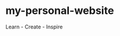 # my-personal-website

Learn - Create - Inspire

<!--Block 9: Unit 1 Career Simulation: Personal Website Pt I
PROJECT REQUIREMENTS
    1. GitHub repository, with:
        More than one branch (including main/master), with descriptive branch name(s)
        More than one commit, with descriptive commit messages
        A descriptive Readme file
    2. A functional website that fulfills the requirements, and includes:
        three pages: home, about, work/portfolio
        A persistent header with links
        Personalized content, including both formatted text and images
        Basic CSS styling, included via an external file
    3. A "Hello world" tier Javascript function, loaded via an external file
        e.g., a console.log of a given string
    4. HTML/CSS/JavaScript files submitted via a GitHub repository
TO-DO LIST
    - make commit and branch
    - add content to About and Portfolio pages
    - add description to Readme file
    - research comic book fonts and components
    - learn more about grid in css
    - implement styling to auto adjust content for smaller screens
    - find better sized images or figure out how to add a black box at the bottom to hide image excess.
-->